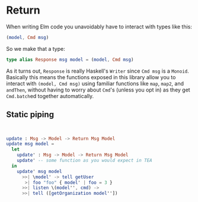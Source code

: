 # Return

When writing Elm code you unavoidably have to interact with types like this:

```elm
(model, Cmd msg)
```

So we make that a type:

```elm
type alias Response msg model = (model, Cmd msg)
```

As it turns out, `Response` is really Haskell's `Writer` since `Cmd msg` is a `Monoid`.
Basically this means the functions exposed in this library allow you to interact with `(model, Cmd msg)` using familiar functions like `map`, `map2`, and `andThen`, without having to worry about `Cmd`'s (unless you opt in) as they get `Cmd.batch`ed together automatically.

## Static piping


```elm


update : Msg -> Model -> Return Msg Model
update msg model =
  let
    update' : Msg -> Model -> Return Msg Model
    update' -- some function as you would expect in TEA
  in
    update' msg model
      >>| \model' -> tell getUser
       >| foo "foo" { model' | foo = 3 }
      >>| listen \(model'', cmd) ->
      >>| tell ([getOrganization model''])


```
